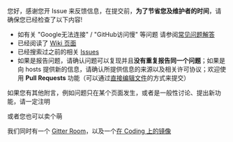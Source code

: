您好，感谢您开 Issue 来反馈信息，在提交前，**为了节省您及维护者的时间**，请确保您已经检查了以下内容!
- 如有关 "Google无法连接" / "GitHub访问慢" 等问题 请参阅[常见问题解答](https://github.com/racaljk/hosts/wiki/The-hosts-FAQ)
- 已经阅读了 [Wiki 页面](https://github.com/racaljk/hosts/wiki)
- 已经搜索过之前的相关 [Issues](https://github.com/racaljk/hosts/search?type=Issues)
- 如果是报告问题，请确认问题可以复现并且**没有重复报告同一个问题**；如果是向 hosts 提供新的信息，请确认所提供信息的来源以及相关许可协议；欢迎使用 **Pull Requests** 功能（可以通过[直接编辑文件](https://github.com/racaljk/hosts/edit/master/hosts)的方式来提交）

如果您有其他附言，例如问题只在某个页面发生，或者是一般性讨论、提出新功能，请一定注明

或者您也可以卖个萌

我们同时有一个 [Gitter Room](https://gitter.im/racaljk/hosts)，以及一个[在 Coding 上的镜像](https://coding.net/u/scaffrey/p/hosts)
